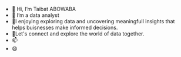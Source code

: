 - 👋 Hi, I’m Taibat ABOWABA
- 👀 I’m a data analyst
- 🌱I enjoying exploring data and uncovering meaningfull insights that helps buisnesses make informed decisions.
- 💞Let's connect and explore the world of data together.
- 📫
- 😄 

<!---
Adedola52/Adedola52 is a ✨ special ✨ repository because its `README.md` (this file) appears on your GitHub profile.
You can click the Preview link to take a look at your changes.
--->
